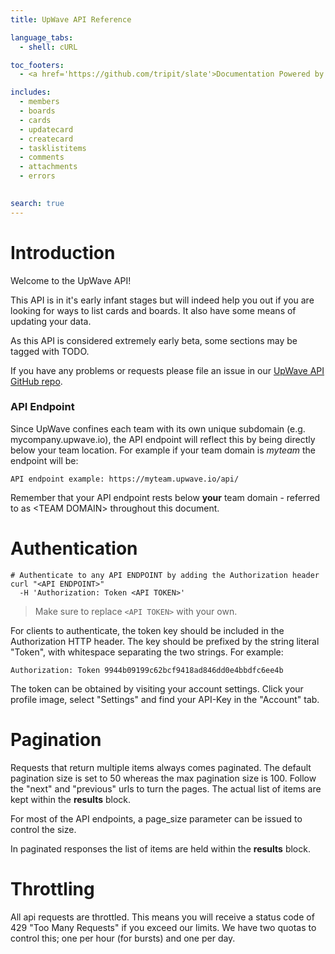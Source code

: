 ```yaml
---
title: UpWave API Reference

language_tabs:
  - shell: cURL

toc_footers:
  - <a href='https://github.com/tripit/slate'>Documentation Powered by Slate</a>

includes:
  - members
  - boards
  - cards
  - updatecard
  - createcard
  - tasklistitems
  - comments
  - attachments
  - errors
  

search: true
---
```


# Introduction

Welcome to the UpWave API!

This API is in it's early infant stages but will indeed help you out if you are looking for ways to list 
cards and boards. It also have some means of updating your data.

As this API is considered extremely early beta, some sections may be tagged with TODO.

If you have any problems or requests please file an issue in our [UpWave API GitHub repo](https://github.com/upwaveHQ/api).


### API Endpoint

Since UpWave confines each team with its own unique subdomain (e.g. mycompany.upwave.io),
the API endpoint will reflect this by being directly below your team location.
For example if your team domain is *myteam* the endpoint will be:

`API endpoint example: https://myteam.upwave.io/api/`

<aside class="notice">Remember that your API endpoint rests below <strong>your</strong> team domain - referred to as &lt;TEAM DOMAIN&gt; throughout this document.</aside>





# Authentication

```shell
# Authenticate to any API ENDPOINT by adding the Authorization header
curl "<API ENDPOINT>"
  -H 'Authorization: Token <API TOKEN>'
  ```
> Make sure to replace `<API TOKEN>` with your own.

For clients to authenticate, the token key should be included in the Authorization HTTP header. The key should be prefixed by the string literal "Token", with whitespace separating the two strings. For example:

`Authorization: Token 9944b09199c62bcf9418ad846dd0e4bbdfc6ee4b`

The token can be obtained by visiting your account settings. Click your profile image, select "Settings" and find your API-Key in the "Account" tab.

# Pagination

Requests that return multiple items always comes paginated. The default pagination size is set to 50 whereas the max pagination size is 100.
Follow the "next" and "previous" urls to turn the pages. The actual list of items are kept within the **results** block.

For most of the API endpoints, a page_size parameter can be issued to control the size.

<aside class="notice">In paginated responses the list of items are held within the <strong>results</strong> block.</aside>


# Throttling

All api requests are throttled. This means you will receive a status code of 429 "Too Many Requests" if you exceed our limits.
We have two quotas to control this; one per hour (for bursts) and one per day.

